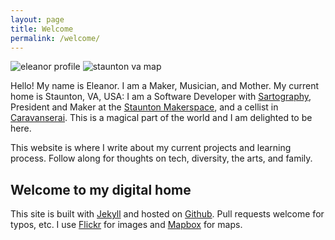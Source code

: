 ```yaml
---
layout: page
title: Welcome
permalink: /welcome/
---
```


<img src="../images/profile.jpg" class="img-half" alt="eleanor profile">
<img src="https://api.mapbox.com/styles/v1/eleanorgraham/ciwzro3vt00032qpbe65lelbz/static/-79.073435,38.149217,12.40,0.00,0.00/600x600?access_token=pk.eyJ1IjoiZWxlYW5vcmdyYWhhbSIsImEiOiJjaW93NTR0ZHIwMWVmdWVtNXl5aTZqcW5tIn0.jSLqL9vRKByhoSH9l8E7qA" class="img-half" alt="staunton va map">

Hello! My name is Eleanor. I am a Maker, Musician, and Mother.  My current home is Staunton, VA, USA: I am a Software Developer with [Sartography](http://sartography.com/), President and Maker at the [Staunton Makerspace](http://www.stauntonmakerspace.com/), and a cellist in [Caravanserai](http://caravanserai-ensemble.com/). This is a magical part of the world and I am delighted to be here.

This website is where I write about my current projects and learning process. Follow along for thoughts on tech, diversity, the arts, and family.


## Welcome to my digital home
This site is built with [Jekyll](https://jekyllrb.com/) and hosted on [Github](https://github.com/eleanorgraham/eleanorgraham.github.io). Pull requests welcome for typos, etc. I use [Flickr](https://www.flickr.com/photos/solnochka/) for images and [Mapbox](https://www.mapbox.com/) for maps.
